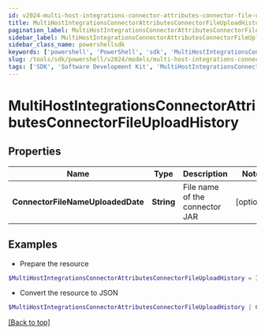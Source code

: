 ```yaml
---
id: v2024-multi-host-integrations-connector-attributes-connector-file-upload-history
title: MultiHostIntegrationsConnectorAttributesConnectorFileUploadHistory
pagination_label: MultiHostIntegrationsConnectorAttributesConnectorFileUploadHistory
sidebar_label: MultiHostIntegrationsConnectorAttributesConnectorFileUploadHistory
sidebar_class_name: powershellsdk
keywords: ['powershell', 'PowerShell', 'sdk', 'MultiHostIntegrationsConnectorAttributesConnectorFileUploadHistory', 'V2024MultiHostIntegrationsConnectorAttributesConnectorFileUploadHistory'] 
slug: /tools/sdk/powershell/v2024/models/multi-host-integrations-connector-attributes-connector-file-upload-history
tags: ['SDK', 'Software Development Kit', 'MultiHostIntegrationsConnectorAttributesConnectorFileUploadHistory', 'V2024MultiHostIntegrationsConnectorAttributesConnectorFileUploadHistory']
---
```



# MultiHostIntegrationsConnectorAttributesConnectorFileUploadHistory

## Properties

Name | Type | Description | Notes
------------ | ------------- | ------------- | -------------
**ConnectorFileNameUploadedDate** | **String** | File name of the connector JAR | [optional] 

## Examples

- Prepare the resource
```powershell
$MultiHostIntegrationsConnectorAttributesConnectorFileUploadHistory = Initialize-PSSailpoint.V2024MultiHostIntegrationsConnectorAttributesConnectorFileUploadHistory  -ConnectorFileNameUploadedDate 2024-08-29T10:20:38.896479Z
```

- Convert the resource to JSON
```powershell
$MultiHostIntegrationsConnectorAttributesConnectorFileUploadHistory | ConvertTo-JSON
```


[[Back to top]](#) 

